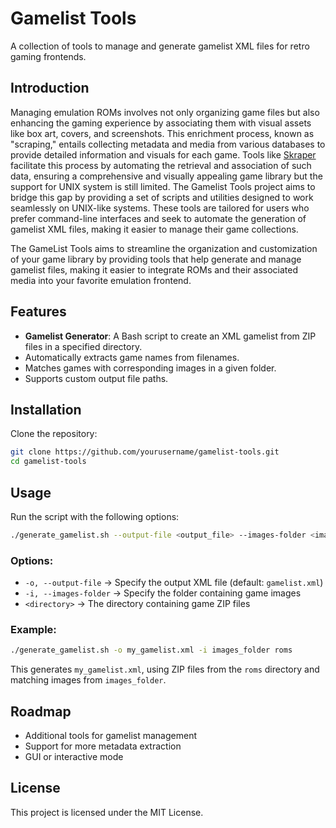 # Gamelist Tools

A collection of tools to manage and generate gamelist XML files for retro gaming frontends.

## Introduction

Managing emulation ROMs involves not only organizing game files but also enhancing the gaming experience by associating them with visual assets like box art, covers, and screenshots. This enrichment process, known as "scraping," entails collecting metadata and media from various databases to provide detailed information and visuals for each game. Tools like [Skraper](https://skraper.net) facilitate this process by automating the retrieval and association of such data, ensuring a comprehensive and visually appealing game library but the support for UNIX system is still limited.
The Gamelist Tools project aims to bridge this gap by providing a set of scripts and utilities designed to work seamlessly on UNIX-like systems. These tools are tailored for users who prefer command-line interfaces and seek to automate the generation of gamelist XML files, making it easier to manage their game collections.

The GameList Tools aims to streamline the organization and customization of your game library by providing tools that help generate and manage gamelist files, making it easier to integrate ROMs and their associated media into your favorite emulation frontend.

## Features
- **Gamelist Generator**: A Bash script to create an XML gamelist from ZIP files in a specified directory.
- Automatically extracts game names from filenames.
- Matches games with corresponding images in a given folder.
- Supports custom output file paths.

## Installation
Clone the repository:
```sh
git clone https://github.com/yourusername/gamelist-tools.git
cd gamelist-tools
```

## Usage
Run the script with the following options:
```sh
./generate_gamelist.sh --output-file <output_file> --images-folder <images_folder> <directory>
```

### Options:
- `-o, --output-file` → Specify the output XML file (default: `gamelist.xml`)
- `-i, --images-folder` → Specify the folder containing game images
- `<directory>` → The directory containing game ZIP files

### Example:
```sh
./generate_gamelist.sh -o my_gamelist.xml -i images_folder roms
```
This generates `my_gamelist.xml`, using ZIP files from the `roms` directory and matching images from `images_folder`.

## Roadmap
- Additional tools for gamelist management
- Support for more metadata extraction
- GUI or interactive mode

## License
This project is licensed under the MIT License.


